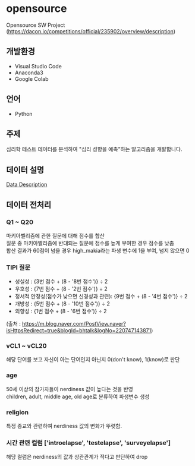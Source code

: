 # opensource
Opensource SW Project (https://dacon.io/competitions/official/235902/overview/description)

## 개발환경
- Visual Studio Code
- Anaconda3
- Google Colab

## 언어
- Python

## 주제
심리학 테스트 데이터를 분석하여 "심리 성향을 예측"하는 알고리즘을 개발합니다.

## 데이터 설명
[Data Description](https://github.com/f1v3-dev/opensource/blob/main/data_desc.ipynb)

## 데이터 전처리 
  
### Q1 ~ Q20
마키아벨리즘에 관한 질문에 대해 점수를 합산  
질문 중 마키아벨리즘에 반대되는 질문에 점수를 높게 부여한 경우 점수를 낮춤  
합산 결과가 60점이 넘을 경우 high_makia라는 파생 변수에 1을 부여, 넘지 않으면 0  



### TIPI 질문 
- 성실성 : {3번 점수 + (8 - '8번 점수')} ÷ 2
- 우호성 : {7번 점수 + (8 - '2번 점수')} ÷ 2
- 정서적 안정성(점수가 낮으면 신경성과 관련): {9번 점수 + (8 - '4번 점수')} ÷ 2
- 개방성 : {5번 점수 + (8 - '10번 점수')} ÷ 2
- 외향성 : {1번 점수 + (8 - '6번 점수')} ÷ 2


(출처 : https://m.blog.naver.com/PostView.naver?isHttpsRedirect=true&blogId=bhtalk&logNo=220747143871)  


### vCL1 ~ vCL20
해당 단어를 보고 자신이 아는 단어인지 아닌지 0(don't know), 1(know)로 판단  

### age
50세 이상의 참가자들이 nerdiness 값이 높다는 것을 반영  
children, adult, middle age, old age로 분류하여 파생변수 생성  

### religion
특정 종교와 관련하여 nerdiness 값의 변화가 뚜렷함.

### 시간 관련 컬럼 ['introelapse', 'testelapse', 'surveyelapse']
해당 컬럼은 nerdiness의 값과 상관관계가 적다고 판단하여 drop  



